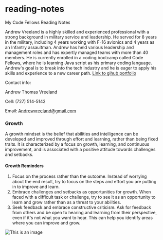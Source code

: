 # reading-notes
My Code Fellows Reading Notes 


Andrew Vreeland is a highly skilled and experienced professional with a strong background in military service and leadership. He served for 8 years in the military, including 4 years working with F-16 avionics and 4 years as an Infantry assaultman. Andrew has held various leadership and management roles and has expertly managed teams with more than 40 members. He is currently enrolled in a coding bootcamp called Code Fellows, where he is learning Java script as his primary coding language. Andrew's goal is to break into the tech industry and he is eager to apply his skills and experience to a new career path. 
[Link to gihub portfolio](https://github.com/AndrewVreeland) 

Contact info: 

Andrew Thomas Vreeland

Cell: (727) 514-5142

Email: Andrewvreeland@gmail.com



### Growth
A growth mindset is the belief that abilities and intelligence can be developed and improved through effort and learning, rather than being fixed traits. It is characterized by a focus on growth, learning, and continuous improvement, and is associated with a positive attitude towards challenges and setbacks. 

#### Growth Reminders
1. Focus on the process rather than the outcome. Instead of worrying about the end result, try to focus on the steps and effort you are putting in to improve and learn. 
2. Embrace challenges and setbacks as opportunities for growth. When faced with a difficult task or challenge, try to see it as an opportunity to learn and grow rather than as a threat to your abilities.
3. Seek feedback and embrace constructive criticism. Ask for feedback from others and be open to hearing and learning from their perspective, even if it's not what you want to hear. This can help you identify areas where you can improve and grow.





![This is an image](https://images.unsplash.com/photo-1464660756002-dd9f9a92b01b?ixlib=rb-4.0.3&ixid=MnwxMjA3fDB8MHxwaG90by1wYWdlfHx8fGVufDB8fHx8&auto=format&fit=crop&w=1151&q=80)



